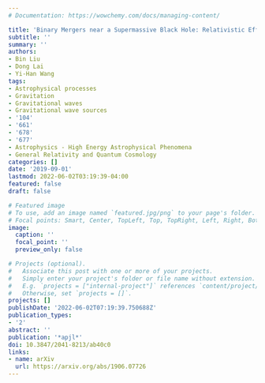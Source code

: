 ```yaml
---
# Documentation: https://wowchemy.com/docs/managing-content/

title: 'Binary Mergers near a Supermassive Black Hole: Relativistic Effects in Triples'
subtitle: ''
summary: ''
authors:
- Bin Liu
- Dong Lai
- Yi-Han Wang
tags:
- Astrophysical processes
- Gravitation
- Gravitational waves
- Gravitational wave sources
- '104'
- '661'
- '678'
- '677'
- Astrophysics - High Energy Astrophysical Phenomena
- General Relativity and Quantum Cosmology
categories: []
date: '2019-09-01'
lastmod: 2022-06-02T03:19:39-04:00
featured: false
draft: false

# Featured image
# To use, add an image named `featured.jpg/png` to your page's folder.
# Focal points: Smart, Center, TopLeft, Top, TopRight, Left, Right, BottomLeft, Bottom, BottomRight.
image:
  caption: ''
  focal_point: ''
  preview_only: false

# Projects (optional).
#   Associate this post with one or more of your projects.
#   Simply enter your project's folder or file name without extension.
#   E.g. `projects = ["internal-project"]` references `content/project/deep-learning/index.md`.
#   Otherwise, set `projects = []`.
projects: []
publishDate: '2022-06-02T07:19:39.750688Z'
publication_types:
- '2'
abstract: ''
publication: '*apjl*'
doi: 10.3847/2041-8213/ab40c0
links:
- name: arXiv
  url: https://arxiv.org/abs/1906.07726
---
```

